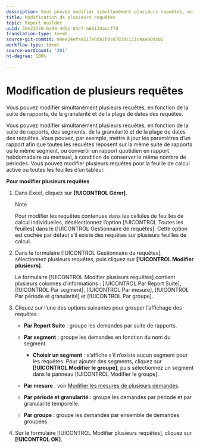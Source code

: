 ```yaml
---
description: Vous pouvez modifier simultanément plusieurs requêtes, en fonction de la suite de rapports, de la granularité et de la plage de dates des requêtes.
title: Modification de plusieurs requêtes
topic: Report builder
uuid: 5be23376-ba94-4d5c-84c7-a60134aacf7d
translation-type: tm+mt
source-git-commit: 99ee24efaa517e8da700c67818c111c4aa90dc02
workflow-type: tm+mt
source-wordcount: '301'
ht-degree: 100%

---
```



# Modification de plusieurs requêtes

Vous pouvez modifier simultanément plusieurs requêtes, en fonction de la suite de rapports, de la granularité et de la plage de dates des requêtes.

Vous pouvez modifier simultanément plusieurs requêtes, en fonction de la suite de rapports, des segments, de la granularité et de la plage de dates des requêtes. Vous pouvez, par exemple, mettre à jour les paramètres d’un rapport afin que toutes les requêtes reposent sur la même suite de rapports ou le même segment, ou convertir un rapport quotidien en rapport hebdomadaire ou mensuel, à condition de conserver le même nombre de périodes. Vous pouvez modifier plusieurs requêtes pour la feuille de calcul active ou toutes les feuilles d’un tableur.

**Pour modifier plusieurs requêtes**

1. Dans Excel, cliquez sur **[!UICONTROL Gérer]**.

   >[!NOTE]
   >
   >Pour modifier les requêtes contenues dans les cellules de feuilles de calcul individuelles, désélectionnez l’option [!UICONTROL Toutes les feuilles] dans le [!UICONTROL Gestionnaire de requêtes]. Cette option est cochée par défaut s’il existe des requêtes sur plusieurs feuilles de calcul.

1. Dans le formulaire [!UICONTROL Gestionnaire de requêtes], sélectionnez plusieurs requêtes, puis cliquez sur **[!UICONTROL Modifier plusieurs]**.

   Le formulaire [!UICONTROL Modifier plusieurs requêtes] contient plusieurs colonnes d’informations : [!UICONTROL Par Report Suite], [!UICONTROL Par segment], [!UICONTROL Par mesure], [!UICONTROL Par période et granularité] et [!UICONTROL Par groupe].
1. Cliquez sur l’une des options suivantes pour grouper l’affichage des requêtes :

   * **Par Report Suite** : groupe les demandes par suite de rapports.
   * **Par segment** : groupe les demandes en fonction du nom du segment.

      * **Choisir un segment** : s’affiche s’il n’existe aucun segment pour les requêtes. Pour ajouter des segments, cliquez sur **[!UICONTROL Modifier le groupe]**, puis sélectionnez un segment dans le panneau [!UICONTROL Modifier le groupe].
   * **Par mesure** : voir [Modifier les mesures de plusieurs demandes](/help/analyze/report-builder/manage-requests/edit-multiple-metrics.md).

   * **Par période et granularité :** groupe les demandes par période et par granularité temporelle.
   * **Par groupe :** groupe les demandes par ensemble de demandes groupées.


1. Sur le formulaire [!UICONTROL Modifier plusieurs requêtes], cliquez sur **[!UICONTROL OK]**.
